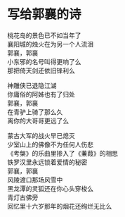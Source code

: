 # 写给郭襄的诗

桃花岛的景色已不如当年了  
襄阳城的烛火在为另一个人流泪  
郭襄，郭襄  
小东邪的名号叫得更响了么  
那把倚天剑还依旧锋利么
  
神雕侠已退隐江湖  
你庸俗的阿姊也有了归处  
郭襄，郭襄  
在青驴上骑了那么久  
离你的大哥哥更远了么  

蒙古大军的战火早已熄灭  
少室山上的佛像不为任何人伤悲  
《考槃》的乐曲里掺入了《蒹葭》的相思  
铁罗汉里永远锁着爱情的秘密  
郭襄，郭襄  
风陵渡口那场风雪中  
黑龙潭的灵狐还在你心头穿梭么  
青灯古佛旁  
回忆里十六岁那年的烟花还绚烂无比么                                       
